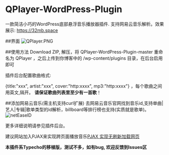 # QPlayer-WordPress-Plugin
一款简洁小巧的WordPress底部悬浮音乐播放器插件. 支持网易云音乐解析。效果展示: https://32mb.space

##界面
![QPlayer.PNG][1]

##使用方法
Download ZIP, 解压，将 QPlayer-WordPress-Plugin-master 重命名为 QPlayer ，之后上传到你博客中的 /wp-content/plugins 目录，在后台启用即可

插件后台配置歌曲格式: 

{title:"xxx", artist:"xxx", cover:"http:xxxx", mp3:"http:xxxx"} ，每个歌曲之间用英文,隔开。
**请保证歌曲列表里至少有一首歌**！

##添加网易云音乐(需主机支持curl扩展)
去网易云音乐官网找到音乐id,支持单曲|艺人|专辑|歌单类型的id解析，billboard等排行榜也支持(实质就是歌单)。
![netEaseID][2]

更多详细说明请参见插件后台。

建议网站加入PJAX来实现跨页面播放音乐[PJAX 实现无刷新加载网页][3]

**本插件系Typecho的移植版，测试不多，如有bug, 欢迎反馈到Issues区**



 [1]: https://32mb.space/usr/uploads/2016/08/858331127.png
 [2]: https://32mb.space/usr/uploads/2016/09/585694551.png
 [3]: https://32mb.space/archives/7.html


